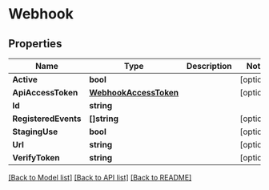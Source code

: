 # Webhook

## Properties

Name | Type | Description | Notes
------------ | ------------- | ------------- | -------------
**Active** | **bool** |  | [optional] 
**ApiAccessToken** | [**WebhookAccessToken**](WebhookAccessToken.md) |  | [optional] 
**Id** | **string** |  | 
**RegisteredEvents** | **[]string** |  | [optional] 
**StagingUse** | **bool** |  | [optional] 
**Url** | **string** |  | [optional] 
**VerifyToken** | **string** |  | [optional] 

[[Back to Model list]](../README.md#documentation-for-models) [[Back to API list]](../README.md#documentation-for-api-endpoints) [[Back to README]](../README.md)


